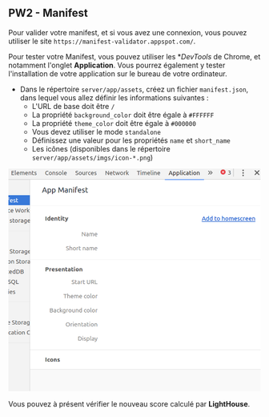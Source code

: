 ## PW2 - Manifest

Pour valider votre manifest, et si vous avez une connexion, vous pouvez utiliser le site `https://manifest-validator.appspot.com/`.

Pour tester votre Manifest, vous pouvez utiliser les **DevTools* de Chrome, et notamment l'onglet **Application**. Vous pourrez également y tester l'installation de votre application sur le bureau de votre ordinateur.

* Dans le répertoire `server/app/assets`, créez un fichier `manifest.json`, dans lequel vous allez définir les informations suivantes :
    * L'URL de base doit être `/`
    * La propriété `background_color` doit être égale à `#FFFFFF`
    * La propriété `theme_color` doit être égale à `#000000`
    * Vous devez utiliser le mode `standalone`
    * Définissez une valeur pour les propriétés `name` et `short_name`
    * Les icônes (disponibles dans le répertoire `server/app/assets/imgs/icon-*.png`)


![Chrome DevTools - Add tp Home Screen](/images/addtohomescreen.png)

Vous pouvez à présent vérifier le nouveau score calculé par **LightHouse**.